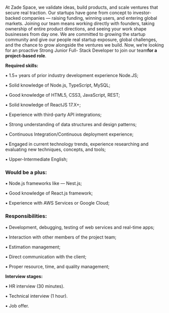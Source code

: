 At Zade Space, we validate ideas, build products, and scale ventures that
secure real traction. Our startups have gone from concept to investor-backed
companies — raising funding, winning users, and entering global markets.
Joining our team means working directly with founders, taking ownership of
entire product directions, and seeing your work shape businesses from day one.
We are committed to growing the startup community and give our people real
startup exposure, global challenges, and the chance to grow alongside the
ventures we build. Now, we’re looking for an proactive Strong Junior Full-
Stack Developer to join our team**for a project-based role**.

**Required skills:**

▪️ 1.5+ years of prior industry development experience Node.JS;

▪️ Solid knowledge of Node.js, TypeScript, MySQL;

▪️ Good knowledge of HTML5, CSS3, JavaScript, REST;

▪️ Solid knowledge of ReactJS 17.X+;

▪️ Experience with third-party API integrations;

▪️ Strong understanding of data structures and design patterns;

▪️ Continuous Integration/Continuous deployment experience;

▪️ Engaged in current technology trends, experience researching and evaluating
new techniques, concepts, and tools;

▪️ Upper-Intermediate English;

### **Would be a plus:**

▪️ Node.js frameworks like — Nest.js;

▪️ Good knowledge of React.js framework;

▪️ Experience with AWS Services or Google Cloud;

### **Responsibilities:**

▪️ Development, debugging, testing of web services and real-time apps;

▪️ Interaction with other members of the project team;

▪️ Estimation management;

▪️ Direct communication with the client;

▪️ Proper resource, time, and quality management;

**Interview stages:**

▪️ HR interview (30 minutes).

▪️ Technical interview (1 hour).

▪️ Job offer.